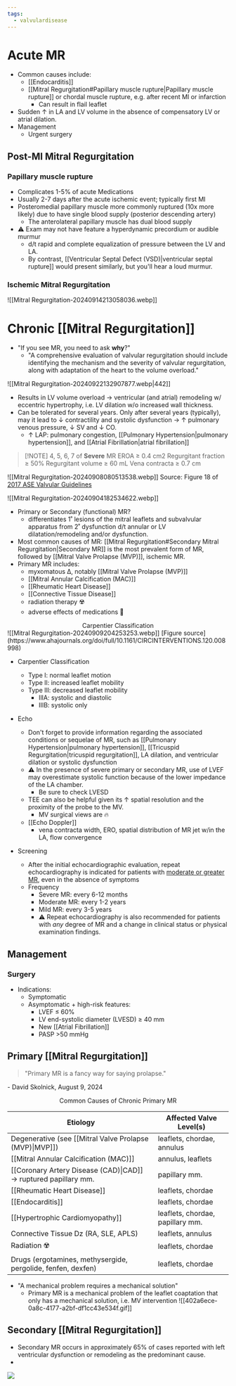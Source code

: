 ```yaml
---
tags:
  - valvulardisease
---
```


# Acute MR

- Common causes include:
	- [[Endocarditis]]
	- [[Mitral Regurgitation#Papillary muscle rupture|Papillary muscle rupture]] or chordal muscle rupture, e.g. after recent MI or infarction
		- Can result in flail leaflet
- Sudden ↑ in LA and LV volume in the absence of compensatory LV or atrial dilation.
- Management
	- Urgent surgery

## Post-MI Mitral Regurgitation

### Papillary muscle rupture

- Complicates 1-5% of acute Medications
- Usually 2-7 days after the acute ischemic event; typically first MI
- Posteromedial papillary muscle more commonly ruptured (10x more likely) due to have single blood supply (posterior descending artery)
	- The anterolateral papillary muscle has dual blood supply
- ⚠️ Exam may not have feature a hyperdynamic precordium or audible murmur
	- d/t rapid and complete equalization of pressure between the LV and LA. 
	- By contrast, [[Ventricular Septal Defect (VSD)|ventricular septal rupture]] would present similarly, but you'll hear a loud murmur.

### Ischemic Mitral Regurgitation

![[Mitral Regurgitation-20240914213058036.webp]]
# Chronic [[Mitral Regurgitation]]

- "If you see MR, you need to ask **why**?"
	- "A comprehensive evaluation of valvular regurgitation should include identifying the mechanism and the severity of valvular regurgitation, along with adaptation of the heart to the volume overload."

![[Mitral Regurgitation-20240922132907877.webp|442]]

- Results in LV volume overload → ventricular (and atrial) remodeling w/ eccentric hypertrophy, i.e. LV dilation w/o increased wall thickness.
- Can be tolerated for several years. Only after several years (typically), may it lead to ↓ contractility and systolic dysfunction → ↑ pulmonary venous pressure, ↓ SV and ↓ CO.
	- ↑ LAP: pulmonary congestion, [[Pulmonary Hypertension|pulmonary hypertension]], and [[Atrial Fibrillation|atrial fibrillation]]

> [!NOTE] 4, 5, 6, 7 of **Severe** MR
> EROA ≥ 0.4 cm2
> Regurgitant fraction ≥ 50%
> Regurgitant volume ≥ 60 mL
> Vena contracta ≥ 0.7 cm

![[Mitral Regurgitation-20240908080513538.webp]]
Source: Figure 18 of [2017 ASE Valvular Guidelines](https://www.asecho.org/wp-content/uploads/2017/04/2017VavularRegurgitationGuideline.pdf)

![[Mitral Regurgitation-20240904182534622.webp]]

- Primary or Secondary (functional) MR?
	- differentiates 1˚ lesions of the mitral leaflets and subvalvular apparatus from 2˚ dysfunction d/t annular or LV dilatation/remodeling and/or dysfunction.
- Most common causes of MR: [[Mitral Regurgitation#Secondary Mitral Regurgitation|Secondary MR]] is the most prevalent form of MR, followed by [[Mitral Valve Prolapse (MVP)]], ischemic MR.
- Primary MR includes:
	- myxomatous ∆, notably [[Mitral Valve Prolapse (MVP)]]
	- [[Mitral Annular Calcification (MAC)]]
	- [[Rheumatic Heart Disease]]
	- [[Connective Tissue Disease]]
	- radiation therapy ☢️
	- adverse effects of medications 💊

<center>Carpentier Classification</center>
![[Mitral Regurgitation-20240909204253253.webp]]
[Figure source](https://www.ahajournals.org/doi/full/10.1161/CIRCINTERVENTIONS.120.008998)

- Carpentier Classification
	- Type I: normal leaflet motion
	- Type Il: increased leaflet mobility
	- Type Ill: decreased leaflet mobility
		- IlIA: systolic and diastolic
		- IIIB: systolic only

- Echo
	- Don't forget to provide information regarding the associated conditions or sequelae of MR, such as [[Pulmonary Hypertension|pulmonary hypertension]], [[Tricuspid Regurgitation|tricuspid regurgitation]], LA dilation, and ventricular dilation or systolic dysfunction
	- ⚠️ In the presence of severe primary or secondary MR, use of LVEF may overestimate systolic function because of the lower impedance of the LA chamber.
		- Be sure to check LVESD
	- TEE can also be helpful given its ↑ spatial resolution and the proximity of the probe to the MV.
		- MV surgical views are 🔥
	- [[Echo Doppler]]
		- vena contracta width, ERO, spatial distribution of MR jet w/in the LA, flow convergence
- Screening
	- After the initial echocardiographic evaluation, repeat echocardiography is indicated for patients with <u>moderate or greater MR</u>, even in the absence of symptoms
	- Frequency
		- Severe MR: every 6-12 months
		- Moderate MR: every 1-2 years
		- Mild MR: every 3-5 years
		- ⚠️ Repeat echocardiography is also recommended for patients with *any* degree of MR and a change in clinical status or physical examination findings.

## Management

### Surgery

- Indications:
	- Symptomatic
	- Asymptomatic + high-risk features:
		- LVEF ≤ 60%
		- LV end-systolic diameter (LVESD) ≥ 40 mm
		- New [[Atrial Fibrillation]]
		- PASP >50 mmHg

## Primary [[Mitral Regurgitation]]

> "Primary MR is a fancy way for saying prolapse."

\- David Skolnick, August 9, 2024

<center>Common Causes of Chronic Primary MR</center>

| Etiology                                                        | Affected Valve Level(s)          |
| --------------------------------------------------------------- | -------------------------------- |
| Degenerative (see [[Mitral Valve Prolapse (MVP)\|MVP]])         | leaflets, chordae, annulus       |
| [[Mitral Annular Calcification (MAC)]]                          | annulus, leaflets                |
| [[Coronary Artery Disease (CAD)\|CAD]] → ruptured papillary mm. | papillary mm.                    |
| [[Rheumatic Heart Disease]]                                     | leaflets, chordae                |
| [[Endocarditis]]                                                | leaflets, chordae                |
| [[Hypertrophic Cardiomyopathy]]                                 | leaflets, chordae, papillary mm. |
| Connective Tissue Dz (RA, SLE, APLS)                            | leaflets, annulus                |
| Radiation ☢️                                                    | leaflets, chordae                |
| Drugs (ergotamines, methysergide, pergolide, fenfen, dexfen)    | leaflets, chordae                |


- "A mechanical problem requires a mechanical solution"
	- Primary MR is a mechanical problem of the leaflet coaptation that only has a mechanical solution, i.e. MV intervention
![[402a6ece-0a8c-4177-a2bf-df1cc43e534f.gif]]


## Secondary [[Mitral Regurgitation]]

- Secondary MR occurs in approximately 65% of cases reported with left ventricular dysfunction or remodeling as the predominant cause.
- 

![](https://www.ahajournals.org/cms/asset/e9cbd478-390a-4a2a-86b8-6d548bafea20/cir.0000000000000923.fig09.gif)

